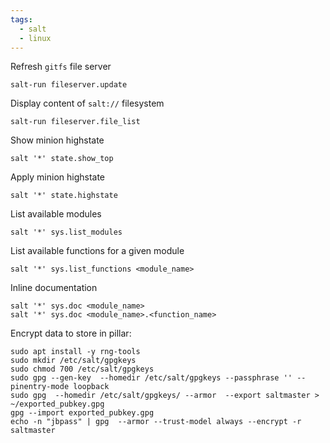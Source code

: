 ```yaml
---
tags:
  - salt
  - linux
---
```

Refresh `gitfs` file server
```shell 
salt-run fileserver.update
```

Display content of  `salt://` filesystem
```shell
salt-run fileserver.file_list
```

Show minion highstate
```shell
salt '*' state.show_top
```

Apply minion highstate
```shell
salt '*' state.highstate
```

List available modules
```shell
salt '*' sys.list_modules
```

List available functions for a given module
```shell
salt '*' sys.list_functions <module_name>
```

Inline documentation
```shell
salt '*' sys.doc <module_name>
salt '*' sys.doc <module_name>.<function_name>
```

Encrypt data to store in pillar:
```shell
sudo apt install -y rng-tools
sudo mkdir /etc/salt/gpgkeys
sudo chmod 700 /etc/salt/gpgkeys
sudo gpg --gen-key  --homedir /etc/salt/gpgkeys --passphrase '' --pinentry-mode loopback
sudo gpg  --homedir /etc/salt/gpgkeys/ --armor  --export saltmaster > ~/exported_pubkey.gpg
gpg --import exported_pubkey.gpg
echo -n "jbpass" | gpg  --armor --trust-model always --encrypt -r saltmaster
```

